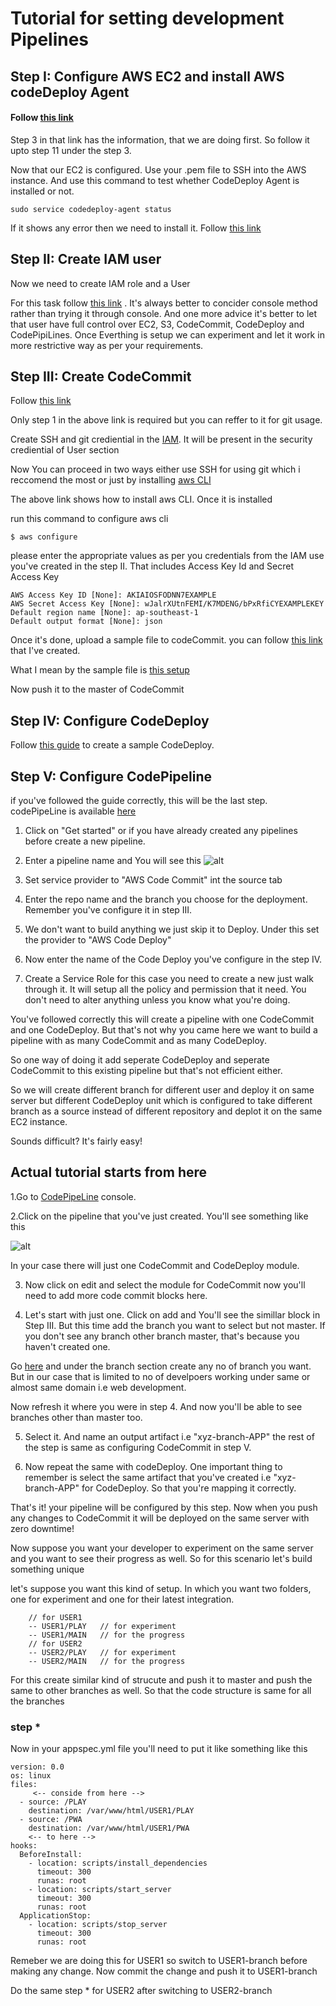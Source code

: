 # Tutorial for setting development Pipelines
## Step I: Configure AWS EC2 and install AWS codeDeploy Agent
#### Follow [this link](http://docs.aws.amazon.com/codepipeline/latest/userguide/tutorials-simple-codecommit.html)
Step 3 in that link has the information, that we are doing first. So follow it upto step 11 under the step 3.

Now that our EC2 is configured. Use your .pem file to SSH into the AWS instance. And use this command to test whether CodeDeploy Agent is installed or not.

```
sudo service codedeploy-agent status
```
If it shows any error then we need to install it. Follow [this link](http://docs.aws.amazon.com/codedeploy/latest/userguide/codedeploy-agent-operations-install.html)

## Step II: Create IAM user
Now we need to create IAM role and a User

For this task follow [this link](http://docs.aws.amazon.com/codedeploy/latest/userguide/getting-started-create-iam-instance-profile.html)
. It's always better to concider console method rather than trying it through console.
And one more advice it's better to let that user have full control over EC2, S3, CodeCommit, CodeDeploy and CodePipiLines. Once
Everthing is setup we can experiment and let it work in more restrictive way as per your requirements.

## Step III: Create CodeCommit 
Follow [this link](http://docs.aws.amazon.com/codecommit/latest/userguide/getting-started.html)

Only step 1 in the above link is required but you can reffer to it for git usage.

Create SSH and git crediential in the [IAM](https://console.aws.amazon.com/iam). It will be present in the security crediential of User section

Now You can proceed in two ways either use SSH for using git which i reccomend the most or just by installing [aws CLI](http://docs.aws.amazon.com/cli/latest/userguide/installing.html)

The above link shows how to install aws CLI. Once it is installed 

run this command to configure aws cli

```
$ aws configure
```

please enter the appropriate values as per you credentials from the IAM use you've created in the step II. That includes Access Key Id and Secret Access Key

```
AWS Access Key ID [None]: AKIAIOSFODNN7EXAMPLE
AWS Secret Access Key [None]: wJalrXUtnFEMI/K7MDENG/bPxRfiCYEXAMPLEKEY
Default region name [None]: ap-southeast-1
Default output format [None]: json
```
Once it's done, upload a sample file to codeCommit. you can follow [this link](https://github.com/kakshay21/AWS/blob/master/awsCodeCommit.md) that I've created.

What I mean by the sample file is [this setup](https://github.com/kakshay21/AWS/blob/master/SampleApp_Linux.zip)

Now push it to the master of CodeCommit

## Step IV: Configure CodeDeploy
Follow [this guide](http://docs.aws.amazon.com/codedeploy/latest/userguide/getting-started-wizard-in-place.html) to create a sample CodeDeploy.

## Step V: Configure CodePipeline
if you've followed the guide correctly, this will be the last step. 
codePipeLine is available [here](http://console.aws.amazon.com/codepipeline)

1. Click on "Get started" or if you have already created any pipelines before create a new pipeline.

2. Enter a pipeline name and You will see this
![alt ](https://github.com/kakshay21/AWS/blob/master/Screen%20Shot%202017-06-14%20at%2011.28.58%20AM.png)

3. Set service provider to "AWS Code Commit" int the source tab

4. Enter the repo name and the branch you choose for the deployment. Remember you've configure it in step III.

5. We don't want to build anything we just skip it to Deploy. Under this set the provider to "AWS Code Deploy"

6. Now enter the name of the Code Deploy you've configure in the step IV.

7. Create a Service Role for this case you need to create a new just walk through it. It will setup all the policy and permission 
 that it need. You don't need to alter anything unless you know what you're doing.
 
 You've followed correctly this will create a pipeline with one CodeCommit and one CodeDeploy. But that's not why you came here
 we want to build a pipeline with as many CodeCommit and as many CodeDeploy.
 
 So one way of doing it add seperate CodeDeploy and seperate CodeCommit to this existing pipeline but that's not efficient either.
 
 So we will create different branch for different user and deploy it on same server but different CodeDeploy unit which is configured
 to take different branch as a source instead of different repository and deplot it on the same EC2 instance.
 
 Sounds difficult? It's fairly easy!
 
 ## Actual tutorial starts from here
 1.Go to [CodePipeLine](http://console.aws.amazon.com/codepipeline) console.
 
 2.Click on the pipeline that you've just created. You'll see something like this
 
 ![alt ](https://github.com/kakshay21/AWS/blob/master/Screen%20Shot%202017-06-14%20at%2011.47.36%20AM.png)
 
 In your case there will just one CodeCommit and CodeDeploy module.
 
3. Now click on edit and select the module for CodeCommit now you'll need to add more code commit blocks here.
 
4. Let's start with just one. Click on add and You'll see the simillar block in Step III. But this time add the branch you want to select but not master. If you don't see any branch other branch master, that's because you haven't created one.
 
Go [here](http://console.aws.amazon.com/codecommit) and under the branch section create any no of branch you want. But in our case that is limited to no of develpoers working under same or almost same domain i.e web development.
 
Now refresh it where you were in step 4. And now you'll be able to see branches other than master too.

5. Select it. And name an output artifact i.e "xyz-branch-APP" the rest of the step is same as configuring CodeCommit in step V.

6. Now repeat the same with codeDeploy. One important thing to remember is select the same artifact that you've created i.e "xyz-branch-APP" for CodeDeploy. So that you're mapping it correctly.

That's it! your pipeline will be configured by this step. Now when you push any changes to CodeCommit it will be deployed on the same server with zero downtime!

Now suppose you want your developer to experiment on the same server and you want to see their progress as well. So for this scenario let's build something unique

let's suppose you want this kind of setup. In which you want two folders, one for experiment and one for their latest integration. 
```
    // for USER1
    -- USER1/PLAY   // for experiment
    -- USER1/MAIN   // for the progress
    // for USER2
    -- USER2/PLAY   // for experiment
    -- USER2/MAIN   // for the progress    
```

For this create similar kind of strucute and push it to master and push the same to other branches as well. So that the code structure is same for all the branches

### step *
Now in your appspec.yml file you'll need to put it like something like this
```
version: 0.0
os: linux
files:
     <-- conside from here -->
  - source: /PLAY
    destination: /var/www/html/USER1/PLAY
  - source: /PWA
    destination: /var/www/html/USER1/PWA
    <-- to here -->
hooks:
  BeforeInstall:
    - location: scripts/install_dependencies
      timeout: 300
      runas: root
    - location: scripts/start_server
      timeout: 300
      runas: root
  ApplicationStop:
    - location: scripts/stop_server
      timeout: 300
      runas: root
```

Remeber we are doing this for USER1 so switch to USER1-branch before making any change. Now commit the change and push it to USER1-branch

Do the same step * for USER2 after switching to USER2-branch
